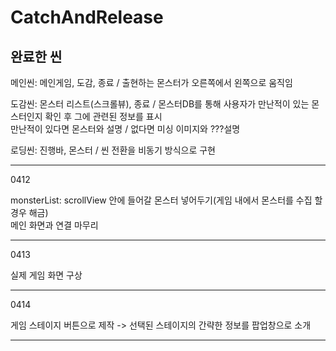 # CatchAndRelease

<h2>완료한 씬</h2>
메인씬: 메인게임, 도감, 종료 / 출현하는 몬스터가 오른쪽에서 왼쪽으로 움직임    
    
도감씬: 몬스터 리스트(스크롤뷰), 종료 / 몬스터DB를 통해 사용자가 만난적이 있는 몬스터인지 확인 후 그에 관련된 정보를 표시    
만난적이 있다면 몬스터와 설명 / 없다면 미싱 이미지와 ???설명    
   
로딩씬: 진행바, 몬스터 / 씬 전환을 비동기 방식으로 구현   

<hr>

0412 

monsterList: scrollView 안에 들어갈 몬스터 넣어두기(게임 내에서 몬스터를 수집 할 경우 해금)   
메인 화면과 연결 마무리

<hr>

0413

실제 게임 화면 구상

<hr>

0414
   
게임 스테이지 버튼으로 제작 -> 선택된 스테이지의 간략한 정보를 팝업창으로 소개

<hr>
